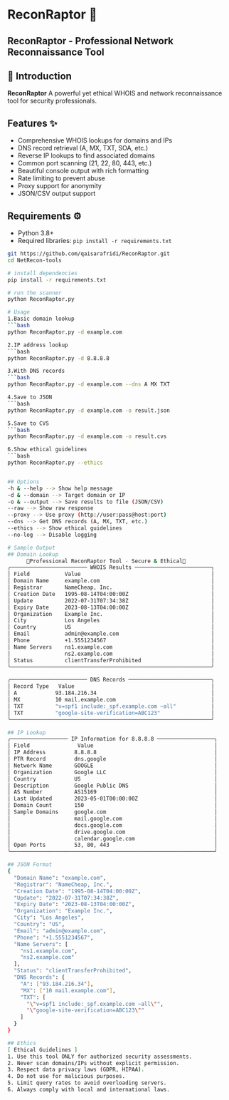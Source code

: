# ReconRaptor 🍓
## ReconRaptor - Professional Network Reconnaissance Tool

## 🌟 Introduction
**ReconRaptor** A powerful yet ethical WHOIS and network reconnaissance tool for security professionals.

## Features ✨
- Comprehensive WHOIS lookups for domains and IPs
- DNS record retrieval (A, MX, TXT, SOA, etc.)
- Reverse IP lookups to find associated domains
- Common port scanning (21, 22, 80, 443, etc.)
- Beautiful console output with rich formatting
- Rate limiting to prevent abuse
- Proxy support for anonymity
- JSON/CSV output support

## Requirements ⚙️
- Python 3.8+
- Required libraries: `pip install -r requirements.txt`

```bash
git https://github.com/qaisarafridi/ReconRaptor.git
cd NetRecon-tools

# install dependencies
pip install -r requirements.txt

# run the scanner
python ReconRaptor.py

# Usage
1.Basic domain lookup
```bash
python ReconRaptor.py -d example.com

2.IP address lookup
```bash
python ReconRaptor.py -d 8.8.8.8

3.With DNS records
```bash
python ReconRaptor.py -d example.com --dns A MX TXT

4.Save to JSON
```bash
python ReconRaptor.py -d example.com -o result.json

5.Save to CVS
```bash
python ReconRaptor.py -d example.com -o result.cvs

6.Show ethical guidelines
```bash
python ReconRaptor.py --ethics


## Options
-h & --help --> Show help message
-d & --domain --> Target domain or IP
-o & --output --> Save results to file (JSON/CSV)
--raw --> Show raw response
--proxy --> Use proxy (http://user:pass@host:port)
--dns --> Get DNS records (A, MX, TXT, etc.)
--ethics --> Show ethical guidelines
--no-log --> Disable logging

# Sample Output
## Domain Lookup
      🍓Professional ReconRaptor Tool - Secure & Ethical🍓
╭──────────────────────── WHOIS Results ────────────────────────╮
│ Field           Value                                         │
│ Domain Name     example.com                                   │
│ Registrar       NameCheap, Inc.                               │
│ Creation Date   1995-08-14T04:00:00Z                          │
│ Update          2022-07-31T07:34:38Z                          │
│ Expiry Date     2023-08-13T04:00:00Z                          │
│ Organization    Example Inc.                                  │
│ City            Los Angeles                                   │
│ Country         US                                            │
│ Email           admin@example.com                             │
│ Phone           +1.5551234567                                 │
│ Name Servers    ns1.example.com                               │
│                 ns2.example.com                               │
│ Status          clientTransferProhibited                      │
╰───────────────────────────────────────────────────────────────╯

╭──────────────────────── DNS Records ──────────────────────────╮
│ Record Type   Value                                           │
│ A            93.184.216.34                                    │
│ MX           10 mail.example.com                              │
│ TXT          "v=spf1 include:_spf.example.com ~all"           │
│ TXT          "google-site-verification=ABC123"                │
╰───────────────────────────────────────────────────────────────╯

## IP Lookup
╭────────────────── IP Information for 8.8.8.8 ──────────────────╮
│ Field               Value                                      │
│ IP Address         8.8.8.8                                     │
│ PTR Record         dns.google                                  │
│ Network Name       GOOGLE                                      │
│ Organization       Google LLC                                  │
│ Country            US                                          │
│ Description        Google Public DNS                           │
│ AS Number          AS15169                                     │
│ Last Updated       2023-05-01T00:00:00Z                        │
│ Domain Count       150                                         │
│ Sample Domains     google.com                                  │
│                    mail.google.com                             │
│                    docs.google.com                             │
│                    drive.google.com                            │
│                    calendar.google.com                         │
│ Open Ports         53, 80, 443                                 │
╰────────────────────────────────────────────────────────────────╯

## JSON Format
{
  "Domain Name": "example.com",
  "Registrar": "NameCheap, Inc.",
  "Creation Date": "1995-08-14T04:00:00Z",
  "Update": "2022-07-31T07:34:38Z",
  "Expiry Date": "2023-08-13T04:00:00Z",
  "Organization": "Example Inc.",
  "City": "Los Angeles",
  "Country": "US",
  "Email": "admin@example.com",
  "Phone": "+1.5551234567",
  "Name Servers": [
    "ns1.example.com",
    "ns2.example.com"
  ],
  "Status": "clientTransferProhibited",
  "DNS Records": {
    "A": ["93.184.216.34"],
    "MX": ["10 mail.example.com"],
    "TXT": [
      "\"v=spf1 include:_spf.example.com ~all\"",
      "\"google-site-verification=ABC123\""
    ]
  }
}

## Ethics
[ Ethical Guidelines ]
1. Use this tool ONLY for authorized security assessments.
2. Never scan domains/IPs without explicit permission.
3. Respect data privacy laws (GDPR, HIPAA).
4. Do not use for malicious purposes.
5. Limit query rates to avoid overloading servers.
6. Always comply with local and international laws.
